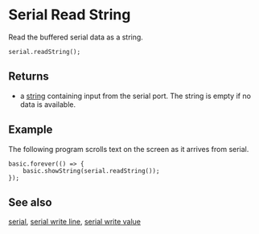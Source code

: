 # Serial Read String

Read the buffered serial data as a string.

```sig
serial.readString();
```

## Returns

* a [string](/types/string) containing input from the serial port. The string is empty if no data is available.

## Example

The following program scrolls text on the screen as it arrives from serial.

```blocks
basic.forever(() => {
    basic.showString(serial.readString());
});
```

## See also

[serial](/device/serial),
[serial write line](/makecode-blockeditor/reference/serial/write-line),
[serial write value](/makecode-blockeditor/reference/serial/write-value)
